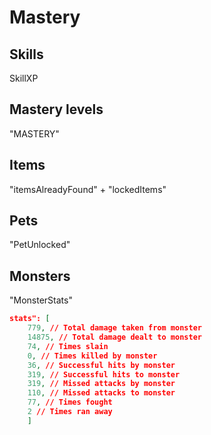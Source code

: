 # Mastery

## Skills
SkillXP

## Mastery levels
"MASTERY"

## Items
"itemsAlreadyFound" + "lockedItems"

## Pets
"PetUnlocked"

## Monsters
"MonsterStats"

```json
stats": [
    779, // Total damage taken from monster
    14875, // Total damage dealt to monster
    74, // Times slain
    0, // Times killed by monster
    36, // Successful hits by monster
    319, // Successful hits to monster
    319, // Missed attacks by monster
    110, // Missed attacks to monster
    77, // Times fought
    2 // Times ran away
    ]
```
